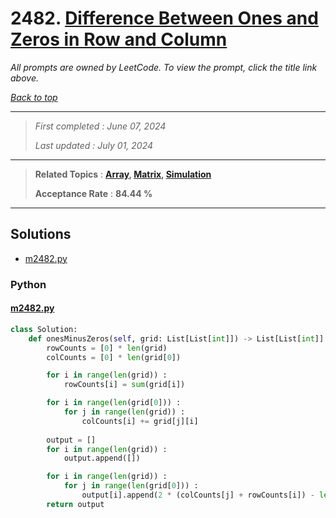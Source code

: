 # 2482. [Difference Between Ones and Zeros in Row and Column](<https://leetcode.com/problems/difference-between-ones-and-zeros-in-row-and-column>)

*All prompts are owned by LeetCode. To view the prompt, click the title link above.*

*[Back to top](<../README.md>)*

------

> *First completed : June 07, 2024*
>
> *Last updated : July 01, 2024*

------

> **Related Topics** : **[Array](<by_topic/Array.md>), [Matrix](<by_topic/Matrix.md>), [Simulation](<by_topic/Simulation.md>)**
>
> **Acceptance Rate** : **84.44 %**

------

## Solutions

- [m2482.py](<../my-submissions/m2482.py>)
### Python
#### [m2482.py](<../my-submissions/m2482.py>)
```Python
class Solution:
    def onesMinusZeros(self, grid: List[List[int]]) -> List[List[int]]:
        rowCounts = [0] * len(grid)
        colCounts = [0] * len(grid[0])

        for i in range(len(grid)) :
            rowCounts[i] = sum(grid[i])

        for i in range(len(grid[0])) :
            for j in range(len(grid)) :
                colCounts[i] += grid[j][i]
        
        output = []
        for i in range(len(grid)) :
            output.append([])

        for i in range(len(grid)) :
            for j in range(len(grid[0])) :
                output[i].append(2 * (colCounts[j] + rowCounts[i]) - len(grid) - len(grid[0]))
        return output
```

